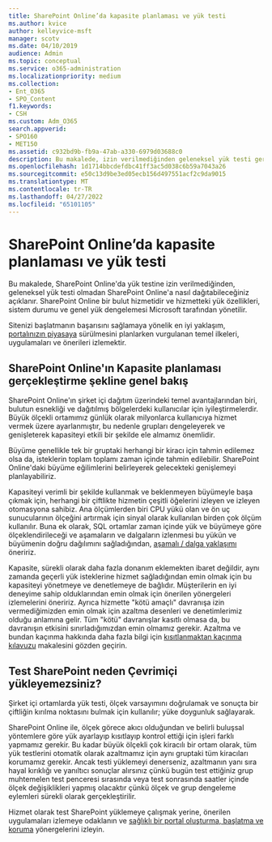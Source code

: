 ```yaml
---
title: SharePoint Online’da kapasite planlaması ve yük testi
ms.author: kvice
author: kelleyvice-msft
manager: scotv
ms.date: 04/10/2019
audience: Admin
ms.topic: conceptual
ms.service: o365-administration
ms.localizationpriority: medium
ms.collection:
- Ent_O365
- SPO_Content
f1.keywords:
- CSH
ms.custom: Adm_O365
search.appverid:
- SPO160
- MET150
ms.assetid: c932bd9b-fb9a-47ab-a330-6979d03688c0
description: Bu makalede, izin verilmediğinden geleneksel yük testi gerçekleştirmeden SharePoint Online'a nasıl dağıtım yapabileceğiniz açıklanmaktadır.
ms.openlocfilehash: 1d1714bbcdefdbc41ff3ac5d038c6b59a7043a26
ms.sourcegitcommit: e50c13d9be3ed05ecb156d497551acf2c9da9015
ms.translationtype: MT
ms.contentlocale: tr-TR
ms.lasthandoff: 04/27/2022
ms.locfileid: "65101105"
---
```

# <a name="capacity-planning-and-load-testing-sharepoint-online"></a>SharePoint Online’da kapasite planlaması ve yük testi
Bu makalede, SharePoint Online'da yük testine izin verilmediğinden, geleneksel yük testi olmadan SharePoint Online'a nasıl dağıtabileceğiniz açıklanır. SharePoint Online bir bulut hizmetidir ve hizmetteki yük özellikleri, sistem durumu ve genel yük dengelemesi Microsoft tarafından yönetilir.
  
Sitenizi başlatmanın başarısını sağlamaya yönelik en iyi yaklaşım, [portalınızın piyasaya](planportallaunchroll-out.md) sürülmesini planlarken vurgulanan temel ilkeleri, uygulamaları ve önerileri izlemektir.

## <a name="overview-of-how-sharepoint-online-performs-capacity-planning"></a>SharePoint Online'ın Kapasite planlaması gerçekleştirme şekline genel bakış 
SharePoint Online'ın şirket içi dağıtım üzerindeki temel avantajlarından biri, bulutun esnekliği ve dağıtılmış bölgelerdeki kullanıcılar için iyileştirmelerdir. Büyük ölçekli ortamımız günlük olarak milyonlarca kullanıcıya hizmet vermek üzere ayarlanmıştır, bu nedenle grupları dengeleyerek ve genişleterek kapasiteyi etkili bir şekilde ele almamız önemlidir.
  
Büyüme genellikle tek bir gruptaki herhangi bir kiracı için tahmin edilemez olsa da, isteklerin toplam toplamı zaman içinde tahmin edilebilir. SharePoint Online'daki büyüme eğilimlerini belirleyerek gelecekteki genişlemeyi planlayabiliriz.
  
Kapasiteyi verimli bir şekilde kullanmak ve beklenmeyen büyümeyle başa çıkmak için, herhangi bir çiftlikte hizmetin çeşitli öğelerini izleyen ve izleyen otomasyona sahibiz. Ana ölçümlerden biri CPU yükü olan ve ön uç sunucularının ölçeğini artırmak için sinyal olarak kullanılan birden çok ölçüm kullanılır. Buna ek olarak, SQL ortamlar zaman içinde yük ve büyümeye göre ölçeklendirileceği ve aşamaların ve dalgaların izlenmesi bu yükün ve büyümenin doğru dağılımını sağladığından, [aşamalı / dalga yaklaşımı](planportallaunchroll-out.md) öneririz. 

Kapasite, sürekli olarak daha fazla donanım eklemekten ibaret değildir, aynı zamanda geçerli yük isteklerine hizmet sağladığından emin olmak için bu kapasiteyi yönetmeye ve denetlemeye de bağlıdır. Müşterilerin en iyi deneyime sahip olduklarından emin olmak için önerilen yönergeleri izlemelerini öneririz. Ayrıca hizmette "kötü amaçlı" davranışa izin vermediğimizden emin olmak için azaltma desenleri ve denetimlerimiz olduğu anlamına gelir. Tüm "kötü" davranışlar kasıtlı olmasa da, bu davranışın etkisini sınırladığımızdan emin olmamız gerekir. Azaltma ve bundan kaçınma hakkında daha fazla bilgi için [kısıtlanmaktan kaçınma kılavuzu](/sharepoint/dev/general-development/how-to-avoid-getting-throttled-or-blocked-in-sharepoint-online) makalesini gözden geçirin.

## <a name="why-you-cannot-load-test-sharepoint-online"></a>Test SharePoint neden Çevrimiçi yükleyemezsiniz?
Şirket içi ortamlarda yük testi, ölçek varsayımını doğrulamak ve sonuçta bir çiftliğin kırılma noktasını bulmak için kullanılır; yüke doygunluk sağlayarak. 

SharePoint Online ile, ölçek görece akıcı olduğundan ve belirli buluşsal yöntemlere göre yük ayarlayıp kısıtlayıp kontrol ettiği için işleri farklı yapmamız gerekir. Bu kadar büyük ölçekli çok kiracılı bir ortam olarak, tüm yük testlerini otomatik olarak azaltmamız için aynı gruptaki tüm kiracıları korumamız gerekir. Ancak testi yüklemeyi denerseniz, azaltmanın yanı sıra hayal kırıklığı ve yanıltıcı sonuçlar alırsınız çünkü bugün test ettiğiniz grup muhtemelen test penceresi sırasında veya test sonrasında saatler içinde ölçek değişiklikleri yapmış olacaktır çünkü ölçek ve grup dengeleme eylemleri sürekli olarak gerçekleştirilir.

Hizmet olarak test SharePoint yüklemeye çalışmak yerine, önerilen uygulamaları izlemeye odaklanın ve [sağlıklı bir portal oluşturma, başlatma ve koruma](/sharepoint/portal-health) yönergelerini izleyin.